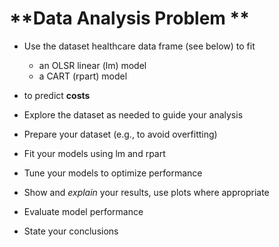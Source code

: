 #  **Data Analysis Problem **

*  Use the dataset healthcare data frame (see below) to fit  
     +  an OLSR linear (lm) model
     +  a CART (rpart) model
*  to predict **costs**

*  Explore the dataset as needed to guide your analysis  
*  Prepare your dataset (e.g., to avoid overfitting)  
*  Fit your models using lm and rpart  
*  Tune your models to optimize performance    
*  Show and *explain* your results, use plots where appropriate  
*  Evaluate model performance  
*  State your conclusions  
